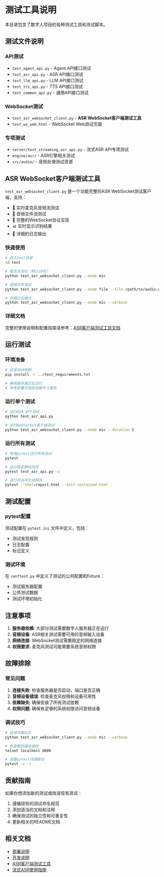 # 测试工具说明

本目录包含了数字人项目的各种测试工具和测试脚本。

## 测试文件说明

### API测试
- `test_agent_api.py` - Agent API接口测试
- `test_asr_api.py` - ASR API接口测试
- `test_llm_api.py` - LLM API接口测试
- `test_tts_api.py` - TTS API接口测试
- `test_common_api.py` - 通用API接口测试

### WebSocket测试
- `test_asr_websocket_client.py` - **ASR WebSocket客户端测试工具**
- `test_ws_web.html` - WebSocket Web测试页面

### 专项测试
- `server/test_streaming_asr_api.py` - 流式ASR API专项测试
- `engine/asr/` - ASR引擎相关测试
- `src/audio/` - 音频处理测试资源

## ASR WebSocket客户端测试工具

`test_asr_websocket_client.py` 是一个功能完整的ASR WebSocket测试客户端，支持：

- 🎤 实时麦克风音频流测试
- 📁 音频文件流测试
- 🔗 完整的WebSocket协议实现
- 📊 实时显示识别结果
- 📝 详细的日志输出

### 快速使用

```bash
# 进入test目录
cd test

# 麦克风测试（默认10秒）
python test_asr_websocket_client.py --mode mic

# 音频文件测试
python test_asr_websocket_client.py --mode file --file /path/to/audio.wav

# 详细日志模式
python test_asr_websocket_client.py --mode mic --verbose
```

### 详细文档

完整的使用说明和配置指南请参考：[ASR客户端测试工具文档](../docs/asr_client_testing.md)

## 运行测试

### 环境准备

```bash
# 安装测试依赖
pip install -r ../test_requirements.txt

# 确保服务器正在运行
# 参考部署文档启动数字人服务
```

### 运行单个测试

```bash
# 运行ASR API测试
python test_asr_api.py

# 运行WebSocket客户端测试
python test_asr_websocket_client.py --mode mic --duration 5
```

### 运行所有测试

```bash
# 使用pytest运行所有测试
pytest

# 运行特定模块测试
pytest test_asr_api.py -v

# 运行测试并生成报告
pytest --html=report.html --self-contained-html
```

## 测试配置

### pytest配置

测试配置在 `pytest.ini` 文件中定义，包括：
- 测试发现规则
- 日志配置
- 标记定义

### 测试环境

在 `conftest.py` 中定义了测试的公共配置和fixture：
- 测试服务器配置
- 公共测试数据
- 测试环境初始化

## 注意事项

1. **服务器依赖**: 大部分测试需要数字人服务器正在运行
2. **音频设备**: ASR相关测试需要可用的音频输入设备
3. **网络连接**: WebSocket测试需要稳定的网络连接
4. **权限要求**: 麦克风测试可能需要系统音频权限

## 故障排除

### 常见问题

1. **连接失败**: 检查服务器是否启动，端口是否正确
2. **音频设备错误**: 检查麦克风权限和设备可用性
3. **依赖缺失**: 确保安装了所有测试依赖
4. **权限问题**: 确保有足够的系统权限访问音频设备

### 调试技巧

```bash
# 启用详细日志
python test_asr_websocket_client.py --mode mic --verbose

# 检查服务器连通性
telnet localhost 8000

# 查看pytest详细输出
pytest -v -s
```

## 贡献指南

如果你想添加新的测试或改进现有测试：

1. 遵循现有的测试命名规范
2. 添加适当的文档和注释
3. 确保测试的独立性和可重复性
4. 更新相关的README文档

## 相关文档

- [部署说明](../docs/deploy_instrction.md)
- [开发说明](../docs/developer_instrction.md)
- [ASR客户端测试工具](../docs/asr_client_testing.md)
- [流式ASR使用指南](../docs/streaming_asr_usage.md)